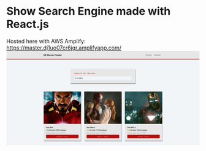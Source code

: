 # Show Search Engine made with React.js
Hosted here with AWS Amplify: https://master.dj1uo07cr6jqr.amplifyapp.com/
![alt text](https://github.com/jamesdwolfe/React-Movie-Search-Engine/blob/master/demo.PNG?raw=true)<br/>